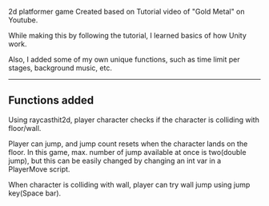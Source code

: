 2d platformer game Created based on Tutorial video of "Gold Metal" on Youtube.

While making this by following the tutorial, I learned basics of how Unity work.

Also, I added some of my own unique functions, such as time limit per stages, background music, etc.

--------------------------------------------------
**Functions added**
--------------------------------------------------
Using raycasthit2d, player character checks if the character is colliding with floor/wall.

Player can jump, and jump count resets when the character lands on the floor. In this game, max. number of jump available at once is two(double jump), but this can be easily changed by changing an int var in a PlayerMove script.

When character is colliding with wall, player can try wall jump using jump key(Space bar).

